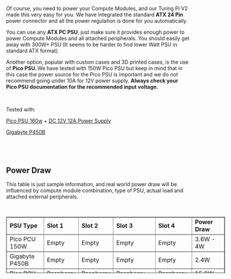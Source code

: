 <p>Of course, you need to power your Compute Modules, and our Turing Pi V2 made this very easy for you. We have integrated the standard <strong>ATX 24 Pin</strong> power connector and all the power regulation is done for you automatically.</p>
<p>You can use any <strong>ATX PC PSU</strong>, just make sure it provides enough power to power Compute Modules and all attached peripherals. You should easily get away with 300W+ PSU (It seems to be harder to find lower Watt PSU in standard ATX format).</p>
<p>Another option, popular with custom cases and 3D printed cases, is the use of <strong>Pico PSU. </strong>We have tested with 150W Pico PSU but keep in mind that in this case the power source for the Pico PSU is important and we do not recommend going under 10A for 12V power supply. <strong>Always check your Pico PSU documentation for the recommended input voltage.</strong></p>
<p> </p>
<p>Tested with:</p>
<p><a href="https://turingpi.com/product/pico-psu/" target="_blank" rel="noopener">Pico PSU 160w</a> + <a href="https://turingpi.com/product/power-supply/" target="_blank" rel="noopener">DC 12V 12A Power Supply</a></p>
<p><a href="https://www.gigabyte.com/Power-Supply/GP-P450B" target="_self">Gigabyte P450B</a></p>
<h2> </h2>
<h2>Power Draw</h2>
<p>This table is just sample information, and real world power draw will be influenced by compute module combination, type of PSU, actual load and attached external peripherals.</p>
<p> </p>
<table style="border-collapse: collapse; width: 119.14%; height: 154px;" border="1">
<tbody>
<tr style="height: 22px;">
<td class="wysiwyg-text-align-center" style="width: 17.6418%; height: 22px;"><strong>PSU Type</strong></td>
<td class="wysiwyg-text-align-center" style="width: 13.7849%; height: 22px;"><strong>Slot 1</strong></td>
<td class="wysiwyg-text-align-center" style="width: 15.8927%; height: 22px;"><strong>Slot 2</strong></td>
<td class="wysiwyg-text-align-center" style="width: 19.9946%; height: 22px;"><strong>Slot 3</strong></td>
<td class="wysiwyg-text-align-center" style="width: 16.9939%; height: 22px;"><strong>Slot 4</strong></td>
<td class="wysiwyg-text-align-center" style="width: 33.5979%; height: 22px;"><strong>Power Draw</strong></td>
</tr>
<tr style="height: 22px;">
<td style="width: 17.6418%; height: 22px;">Pico PCU 150W</td>
<td style="width: 13.7849%; height: 22px;">Empty</td>
<td style="width: 15.8927%; height: 22px;">Empty</td>
<td style="width: 19.9946%; height: 22px;">Empty</td>
<td style="width: 16.9939%; height: 22px;">Empty</td>
<td style="width: 33.5979%; height: 22px;">3.6W - 4W</td>
</tr>
<tr style="height: 22px;">
<td style="width: 17.6418%; height: 22px;">Gigabyte P450B</td>
<td style="width: 13.7849%; height: 22px;">Empty</td>
<td style="width: 15.8927%; height: 22px;">Empty</td>
<td style="width: 19.9946%; height: 22px;">Empty</td>
<td style="width: 16.9939%; height: 22px;">Empty</td>
<td style="width: 33.5979%; height: 22px;">2.4W</td>
</tr>
<tr style="height: 22px;">
<td style="width: 17.6418%; height: 22px;">Pico PCU 150W</td>
<td style="width: 13.7849%; height: 22px;">Raspberry CM</td>
<td style="width: 15.8927%; height: 22px;">Raspberry CM</td>
<td style="width: 19.9946%; height: 22px;">Raspberry CM</td>
<td style="width: 16.9939%; height: 22px;">Raspberry CM</td>
<td style="width: 33.5979%; height: 22px;">15.9W - 20W</td>
</tr>
<tr style="height: 22px;">
<td style="width: 17.6418%; height: 22px;">Gigabyte P450B</td>
<td style="width: 13.7849%; height: 22px;">Raspberry CM</td>
<td style="width: 15.8927%; height: 22px;">Raspberry CM</td>
<td style="width: 19.9946%; height: 22px;">Raspberry CM</td>
<td style="width: 16.9939%; height: 22px;">Raspberry CM</td>
<td style="width: 33.5979%; height: 22px;">24.4W</td>
</tr>
<tr style="height: 22px;">
<td style="width: 17.6418%; height: 22px;">Pico PCU 150W</td>
<td style="width: 13.7849%; height: 22px;">Raspberry CM</td>
<td style="width: 15.8927%; height: 22px;">Raspberry CM</td>
<td style="width: 19.9946%; height: 22px;">Nvidia Jetson Nano</td>
<td style="width: 16.9939%; height: 22px;">Nvidia Jetson TX2</td>
<td style="width: 33.5979%; height: 22px;">18.7W - 20.1W</td>
</tr>
<tr style="height: 22px;">
<td style="width: 17.6418%; height: 22px;">Gigabyte P450B</td>
<td style="width: 13.7849%; height: 22px;">Raspberry CM</td>
<td style="width: 15.8927%; height: 22px;">Raspberry CM</td>
<td style="width: 19.9946%; height: 22px;">Nvidia Jetson Nano</td>
<td style="width: 16.9939%; height: 22px;">Nvidia Jetson TX2</td>
<td style="width: 33.5979%; height: 22px;">25.6W</td>
</tr>
</tbody>
</table>
<p> </p>